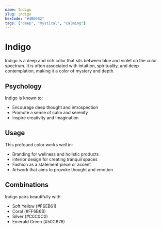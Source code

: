 ```yaml
---
name: Indigo
slug: indigo
hexCode: "#4B0082"
tags: ["deep", "mystical", "calming"]
---
```


# Indigo

Indigo is a deep and rich color that sits between blue and violet on the color spectrum. It is often associated with intuition, spirituality, and deep contemplation, making it a color of mystery and depth.

## Psychology

Indigo is known to:
- Encourage deep thought and introspection
- Promote a sense of calm and serenity
- Inspire creativity and imagination

## Usage

This profound color works well in:
- Branding for wellness and holistic products
- Interior design for creating tranquil spaces
- Fashion as a statement piece or accent
- Artwork that aims to provoke thought and emotion

## Combinations

Indigo pairs beautifully with:
- Soft Yellow (#F6EB61)
- Coral (#FF6B6B)
- Silver (#C0C0C0)
- Emerald Green (#50C878)